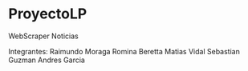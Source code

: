 # ProyectoLP
WebScraper Noticias

Integrantes:
  Raimundo Moraga
  Romina Beretta
  Matias Vidal
  Sebastian Guzman
  Andres Garcia
